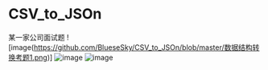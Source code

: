 # CSV_to_JSOn
某一家公司面试题
![image(https://github.com/BlueseSky/CSV_to_JSOn/blob/master/数据结构转换考题1.png)]
![image](https://github.com/BlueseSky/CSV_to_JSOn/数据结构转换考题2.png)
![image](https://github.com/BlueseSky/CSV_to_JSOn/数据结构转换考题3.png)
